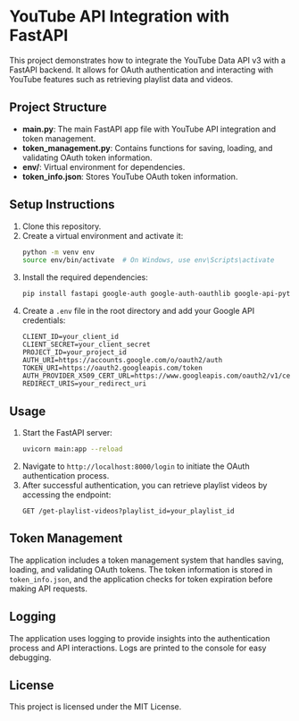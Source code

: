 # YouTube API Integration with FastAPI

This project demonstrates how to integrate the YouTube Data API v3 with a FastAPI backend. It allows for OAuth authentication and interacting with YouTube features such as retrieving playlist data and videos.

## Project Structure

- **main.py**: The main FastAPI app file with YouTube API integration and token management.
- **token_management.py**: Contains functions for saving, loading, and validating OAuth token information.
- **env/**: Virtual environment for dependencies.
- **token_info.json**: Stores YouTube OAuth token information.

## Setup Instructions

1. Clone this repository.
2. Create a virtual environment and activate it:
   ```bash
   python -m venv env
   source env/bin/activate  # On Windows, use env\Scripts\activate
   ```
3. Install the required dependencies:
   ```bash
   pip install fastapi google-auth google-auth-oauthlib google-api-python-client python-dotenv
   ```
4. Create a `.env` file in the root directory and add your Google API credentials:
   ```plaintext
   CLIENT_ID=your_client_id
   CLIENT_SECRET=your_client_secret
   PROJECT_ID=your_project_id
   AUTH_URI=https://accounts.google.com/o/oauth2/auth
   TOKEN_URI=https://oauth2.googleapis.com/token
   AUTH_PROVIDER_X509_CERT_URL=https://www.googleapis.com/oauth2/v1/certs
   REDIRECT_URIS=your_redirect_uri
   ```

## Usage

1. Start the FastAPI server:
   ```bash
   uvicorn main:app --reload
   ```
2. Navigate to `http://localhost:8000/login` to initiate the OAuth authentication process.
3. After successful authentication, you can retrieve playlist videos by accessing the endpoint:
   ```
   GET /get-playlist-videos?playlist_id=your_playlist_id
   ```

## Token Management

The application includes a token management system that handles saving, loading, and validating OAuth tokens. The token information is stored in `token_info.json`, and the application checks for token expiration before making API requests.

## Logging

The application uses logging to provide insights into the authentication process and API interactions. Logs are printed to the console for easy debugging.

## License

This project is licensed under the MIT License.
